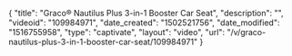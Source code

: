 {
    "title": "Graco&reg; Nautilus Plus 3-in-1 Booster Car Seat",
    "description": "",
    "videoid": "109984971",
    "date_created": "1502521756",
    "date_modified": "1516755958",
    "type": "captivate",
    "layout": "video",
    "url": "\/v\/graco-nautilus-plus-3-in-1-booster-car-seat\/109984971"
}
